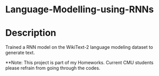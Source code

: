 # Language-Modelling-using-RNNs
# Description
Trained a RNN model on the WikiText-2 language modeling dataset to generate text. 

**Note: This project is part of my Homeworks. Current CMU students please refrain from going through the codes.
